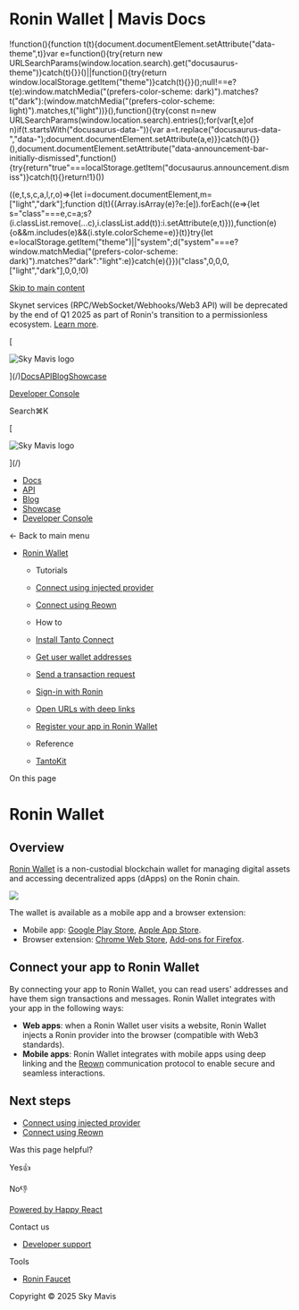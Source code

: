 # Ronin Wallet | Mavis Docs

!function(){function t(t){document.documentElement.setAttribute("data-theme",t)}var e=function(){try{return new URLSearchParams(window.location.search).get("docusaurus-theme")}catch(t){}}()||function(){try{return window.localStorage.getItem("theme")}catch(t){}}();null!==e?t(e):window.matchMedia("(prefers-color-scheme: dark)").matches?t("dark"):(window.matchMedia("(prefers-color-scheme: light)").matches,t("light"))}(),function(){try{const n=new URLSearchParams(window.location.search).entries();for(var\[t,e\]of n)if(t.startsWith("docusaurus-data-")){var a=t.replace("docusaurus-data-","data-");document.documentElement.setAttribute(a,e)}}catch(t){}}(),document.documentElement.setAttribute("data-announcement-bar-initially-dismissed",function(){try{return"true"===localStorage.getItem("docusaurus.announcement.dismiss")}catch(t){}return!1}())

((e,t,s,c,a,l,r,o)=>{let i=document.documentElement,m=\["light","dark"\];function d(t){(Array.isArray(e)?e:\[e\]).forEach((e=>{let s="class"===e,c=a;s?(i.classList.remove(...c),i.classList.add(t)):i.setAttribute(e,t)})),function(e){o&&m.includes(e)&&(i.style.colorScheme=e)}(t)}try{let e=localStorage.getItem("theme")||"system";d("system"===e?window.matchMedia("(prefers-color-scheme: dark)").matches?"dark":"light":e)}catch(e){}})("class",0,0,0,\["light","dark"\],0,0,!0)

[Skip to main content](#__docusaurus_skipToContent_fallback)

Skynet services (RPC/WebSocket/Webhooks/Web3 API) will be deprecated by the end of Q1 2025 as part of Ronin's transition to a permissionless ecosystem. [Learn more](/deprecation-notice).

[

![Sky Mavis logo](/img/logo-dark.png)

](/)[Docs](/)[API](/api)[Blog](/blog)[Showcase](/showcase)

[Developer Console](https://developers.skymavis.com/console/applications/)

Search⌘K

[

![Sky Mavis logo](/img/logo-dark.png)

](/)

-   [Docs](/)
-   [API](/api)
-   [Blog](/blog)
-   [Showcase](/showcase)
-   [Developer Console](https://developers.skymavis.com/console/applications/)

← Back to main menu

-   [Ronin Wallet](/ronin/wallet/overview)
    
    -   Tutorials
        
    -   [Connect using injected provider](/ronin/wallet/tutorials/connect-web)
    -   [Connect using Reown](/ronin/wallet/tutorials/connect-mobile)
    -   How to
        
    -   [Install Tanto Connect](/ronin/wallet/guides/install-tanto-connect)
    -   [Get user wallet addresses](/ronin/wallet/guides/get-user-addresses)
    -   [Send a transaction request](/ronin/wallet/guides/request-user-transactions)
    -   [Sign-in with Ronin](/ronin/wallet/guides/sign-in)
    -   [Open URLs with deep links](/ronin/wallet/guides/use-deep-links)
    -   [Register your app in Ronin Wallet](/ronin/wallet/guides/tds)
    -   Reference
        
    -   [TantoKit](https://github.com/skymavis/tanto-kit)

On this page

# Ronin Wallet

## Overview[​](/ronin/wallet/overview#overview "Direct link to Overview")

[Ronin Wallet](https://wallet.roninchain.com) is a non-custodial blockchain wallet for managing digital assets and accessing decentralized apps (dApps) on the Ronin chain.

![](/assets/images/ronin-wallet-image-53b028c8dacb924b96f488edda46bfd6.png)

The wallet is available as a mobile app and a browser extension:

-   Mobile app: [Google Play Store](https://play.google.com/store/apps/details?id=com.skymavis.genesis&hl=vi&gl=US), [Apple App Store](https://apps.apple.com/us/app/ronin-wallet/id1592675001).
-   Browser extension: [Chrome Web Store](https://chrome.google.com/webstore/detail/ronin-wallet/fnjhmkhhmkbjkkabndcnnogagogbneec), [Add-ons for Firefox](https://addons.mozilla.org/en-US/firefox/addon/ronin-wallet/).

## Connect your app to Ronin Wallet[​](/ronin/wallet/overview#connect-your-app-to-ronin-wallet "Direct link to Connect your app to Ronin Wallet")

By connecting your app to Ronin Wallet, you can read users' addresses and have them sign transactions and messages. Ronin Wallet integrates with your app in the following ways:

-   **Web apps**: when a Ronin Wallet user visits a website, Ronin Wallet injects a Ronin provider into the browser (compatible with Web3 standards).
-   **Mobile apps**: Ronin Wallet integrates with mobile apps using deep linking and the [Reown](https://reown.com/) communication protocol to enable secure and seamless interactions.

## Next steps[​](/ronin/wallet/overview#next-steps "Direct link to Next steps")

-   [Connect using injected provider](/ronin/wallet/tutorials/connect-web)
-   [Connect using Reown](/ronin/wallet/tutorials/connect-mobile)

Was this page helpful?

Yes👍

No👎

[Powered by Happy React](https://happyreact.com/?utm_source=https://docs.skymavis.com&utm_medium=widget&utm_campaign=footer)

Contact us

-   [Developer support](mailto:developersupport@skymavis.com)

Tools

-   [Ronin Faucet](https://faucet.roninchain.com/)

Copyright © 2025 Sky Mavis